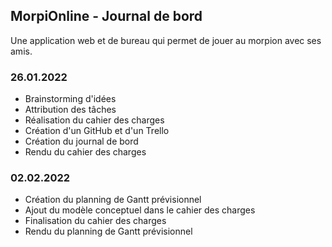 ## MorpiOnline - Journal de bord
Une application web et de bureau qui permet de jouer au morpion avec ses amis.

### 26.01.2022
* Brainstorming d'idées
* Attribution des tâches
* Réalisation du cahier des charges
* Création d'un GitHub et d'un Trello
* Création du journal de bord
* Rendu du cahier des charges

### 02.02.2022
* Création du planning de Gantt prévisionnel
* Ajout du modèle conceptuel dans le cahier des charges
* Finalisation du cahier des charges
* Rendu du planning de Gantt prévisionnel